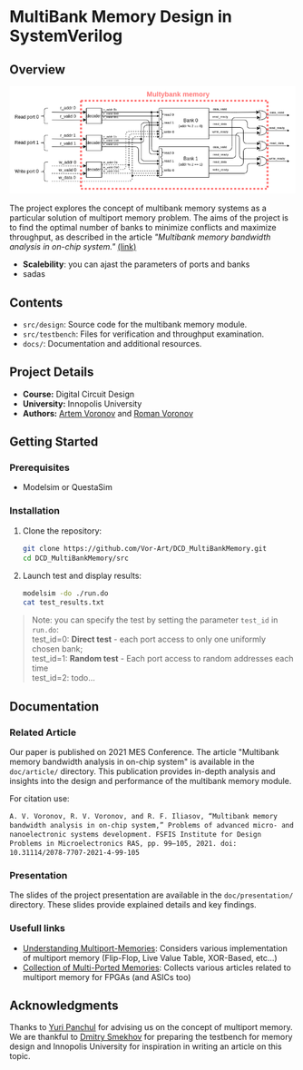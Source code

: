 # MultiBank Memory Design in SystemVerilog

## Overview

![multibank](https://github.com/Vor-Art/DCD_MultiBankMemory/blob/master/images/preview.png?raw=true)

The project explores the concept of multibank memory systems as a particular solution of multiport memory problem. The aims of the project is to find the optimal number of banks to minimize conflicts and maximize throughput, as described in the article _"Multibank memory bandwidth analysis in on-chip system."_ [(link)](https://www.researchgate.net/publication/355220832_Multibank_memory_bandwidth_analysis_in_on-chip_system?_tp=eyJjb250ZXh0Ijp7ImZpcnN0UGFnZSI6ImhvbWUiLCJwYWdlIjoicHJvZmlsZSIsInByZXZpb3VzUGFnZSI6ImhvbWUiLCJwb3NpdGlvbiI6InBhZ2VDb250ZW50In19)

- __Scalebility__: you can ajast the parameters of ports and banks  
- sadas

## Contents

- `src/design`: Source code for the multibank memory module.
- `src/testbench`: Files for verification and throughput examination.
- `docs/`: Documentation and additional resources.

## Project Details

- **Course:** Digital Circuit Design
- **University:** Innopolis University
- **Authors:** [Artem Voronov](https://github.com/Vor-Art) and [Roman Voronov](https://github.com/V-Roman-V)

## Getting Started

### Prerequisites

- Modelsim or QuestaSim

### Installation

1. Clone the repository:

    ```bash
    git clone https://github.com/Vor-Art/DCD_MultiBankMemory.git
    cd DCD_MultiBankMemory/src
    ```

2. Launch test and display results:

    ```bash
    modelsim -do ./run.do
    cat test_results.txt
    ```

> Note: you can specify the test by setting the parameter `test_id` in `run.do`:  
test_id=0: __Direct test__ - each port access to only one uniformly chosen bank;  
test_id=1: __Random test__ - Each port access to random addresses each time  
test_id=2: todo... 

## Documentation

### Related Article

Our paper is published on 2021 MES Conference. The article "Multibank memory bandwidth analysis in on-chip system" is available in the `doc/article/` directory. This publication provides in-depth analysis and insights into the design and performance of the multibank memory module.

For citation use:

```text
A. V. Voronov, R. V. Voronov, and R. F. Iliasov, “Multibank memory bandwidth analysis in on-chip system,” Problems of advanced micro- and nanoelectronic systems development. FSFIS Institute for Design Problems in Microelectronics RAS, pp. 99–105, 2021. doi: 10.31114/2078-7707-2021-4-99-105
```

### Presentation

The slides of the project presentation are available in the `doc/presentation/` directory. These slides provide explained details and key findings.

### Usefull links

- [Understanding Multiport-Memories](https://tomverbeure.github.io/2019/08/03/Multiport-Memories.html): Considers various implementation of multiport memory (Flip-Flop, Live Value Table, XOR-Based, etc...)  
- [Collection of Multi-Ported Memories](http://fpgacpu.ca/multiport/): Collects various articles related to multiport memory for FPGAs (and ASICs too)

## Acknowledgments

Thanks to [Yuri Panchul](https://github.com/yuri-panchul) for advising us on the concept of multiport memory. We are thankful to [Dmitry Smekhov](https://github.com/dsmv) for preparing the testbench for memory design and Innopolis University for inspiration in writing an article on this topic.
